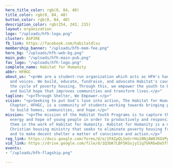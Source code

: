 ```yaml
---
hero_title_color: rgb(0, 84, 40)
title_color: rgb(0, 84, 40)
button_color: rgb(0, 84, 40)
description_color: rgb(254, 243, 215)
layout: organization
logo: "/uploads/hfh-logo.png"
cluster: ASPIRE
fb_link: https://facebook.com/habitatdlsu
membership_banner: "/uploads/hfh-mem-fee.png"
hero_bg: "/uploads/hfh-web-bg.png"
main_pub: "/uploads/hfh-main-pub.png"
fav_logo: "/uploads/hfh-logo.png"
complete_name: Habitat for Humanity
abbr: HFHGC
about_us: "<p>We are a student-run organization which acts as HFH's hands, heart,
  and voices. We build, educate, fundraise, and advocate Habitat's cause to eliminate
  the cycle of poverty housing. Through this, we empower the youth to build homes
  and build hope that improves communities and transform lives.</p>"
tagline: "<p>Through Shelter, We Empower.</p>"
vision: "<p>Seeking to put God’s love into action, The Habitat for Humanity - Green
  Chapter, HFHGC, is a community of students working towards bringing people together
  to build homes, communities, and hope.</p>"
mission: "<p>The mission of the Habitat Youth Programs is to capture the imagination,
  energy and hope of young people in order to productively and responsibly involve
  them in the work of Habitat for Humanity. Habitat for Humanity is a nonprofit, ecumenical
  Christian housing ministry that seeks to eliminate poverty housing from the world
  and to make decent shelter a matter of conscience and action.</p>"
reg_link: https://docs.google.com/forms/d/e/1FAIpQLSeGrrHx20NjAW0JKGVPpOLavYwWNYbO5jxx88FdYUQrmzI9rw/viewform
vid_link: https://drive.google.com/file/d/1Q3bK7LBFSKGsjy11q7UkRbwDe5f9DE7-/preview
events:
- "/uploads/hfh-flagship.png"

---
```

